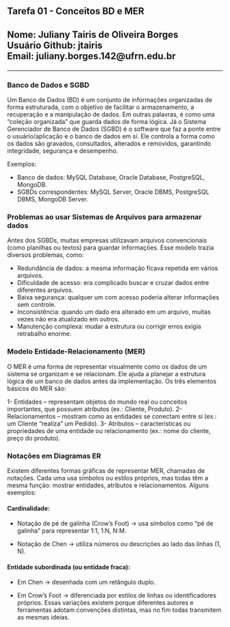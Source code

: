 <h2> Tarefa 01 - Conceitos BD e MER <h2>
Nome: Juliany Tairis de Oliveira Borges </br>
Usuário Github: jtairis</br>
Email: juliany.borges.142@ufrn.edu.br
<hr>
<h3>Banco de Dados e SGBD</h3>

Um Banco de Dados (BD) é um conjunto de informações organizadas de forma estruturada, com o objetivo de facilitar o armazenamento, a recuperação e a manipulação de dados. Em outras palavras, é como uma “coleção organizada” que guarda dados de forma lógica. Já o Sistema Gerenciador de Banco de Dados (SGBD) é o software que faz a ponte entre o usuário/aplicação e o banco de dados em si. Ele controla a forma como os dados são gravados, consultados, alterados e removidos, garantindo integridade, segurança e desempenho.

Exemplos:
- Banco de dados: MySQL Database, Oracle Database, PostgreSQL, MongoDB.
- SGBDs correspondentes: MySQL Server, Oracle DBMS, PostgreSQL DBMS, MongoDB Server.

<h3> Problemas ao usar Sistemas de Arquivos para armazenar dados</h3>

Antes dos SGBDs, muitas empresas utilizavam arquivos convencionais (como planilhas ou textos) para guardar informações. Esse modelo trazia diversos problemas, como:
- Redundância de dados: a mesma informação ficava repetida em vários arquivos.
- Dificuldade de acesso: era complicado buscar e cruzar dados entre diferentes arquivos.
- Baixa segurança: qualquer um com acesso poderia alterar informações sem controle.
- Inconsistência: quando um dado era alterado em um arquivo, muitas vezes não era atualizado em outros.
- Manutenção complexa: mudar a estrutura ou corrigir erros exigia retrabalho enorme.

<h3>Modelo Entidade-Relacionamento (MER)</h3>

O MER é uma forma de representar visualmente como os dados de um sistema se organizam e se relacionam. Ele ajuda a planejar a estrutura lógica de um banco de dados antes da implementação. Os três elementos básicos do MER são:

1- Entidades – representam objetos do mundo real ou conceitos importantes, que possuem atributos (ex.: Cliente, Produto).
2- Relacionamentos – mostram como as entidades se conectam entre si (ex.: um Cliente “realiza” um Pedido).
3- Atributos – características ou propriedades de uma entidade ou relacionamento (ex.: nome do cliente, preço do produto).

<h3>Notações em Diagramas ER</h3>

Existem diferentes formas gráficas de representar MER, chamadas de notações. Cada uma usa símbolos ou estilos próprios, mas todas têm a mesma função: mostrar entidades, atributos e relacionamentos.
Alguns exemplos:

<h4>Cardinalidade:</h4>

 - Notação de pé de galinha (Crow’s Foot) → usa símbolos como “pé de galinha” para representar 1:1, 1:N, N:M.

 - Notação de Chen → utiliza números ou descrições ao lado das linhas (1, N).

<h4>Entidade subordinada (ou entidade fraca):</h4>

- Em Chen → desenhada com um retângulo duplo.

- Em Crow’s Foot → diferenciada por estilos de linhas ou identificadores próprios.
Essas variações existem porque diferentes autores e ferramentas adotam convenções distintas, mas no fim todas transmitem as mesmas ideias.

